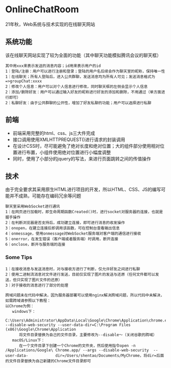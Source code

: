 # OnlineChatRoom
21年秋，Web系统与技术实现的在线聊天网站

## 系统功能
该在线聊天网站实现了较为全面的功能（其中聊天功能模拟腾讯会议的聊天框）
```
其中用xxx来表示发送的消息内容；id用来表示用户的id
1｜登陆/注册：用户可以进行注册和登录；登陆的用户名后续会作为聊天室的昵称，保持唯一性
1｜在线聊天；所有人登陆后，进入公共群聊，发送消息均为所有人可见；发送消息格式为=>groupChat:xxxx
2｜修改个人信息：用户可以对个人信息进行修改，同时聊天框的左侧会显示个人信息
2｜添加/删除好友：用户可以通过输入好友的昵称进行好友的添加和删除，不用通过（单方面进行即可）
2｜私聊好友：由于公共群聊的公开性，增加了好友私聊的功能；用户可以选择进行私聊
```

## 前端
- 前端采用完整的html、css、js三大件完成
- 接口调用使用XMLHTTPREQUEST()进行请求的封装调用
- 在设计CSS时，尽可能避免了绝对长度和绝对位置；大的组件部分使用相对位置进行布置，小组件使用绝对位置进行小幅度调整
- 同时，使用了小部分的jquery的写法，来进行页面跳转之间的传值操作

## 技术
由于完全要求其采用原生HTML进行项目的开发，所以HTML、CSS、JS的编写可能并不成熟，可能存在编码冗余等问题

```
聊天室采用WebSocket进行通讯
1｜在网页进行加载时，即生命周期函数Created()时，进行socket对服务器的连接，也就是握手操作
2｜在判断浏览器是否支持后，成功建立连接，即可进行消息的收发操作
3｜onopen，在建立连接后即调用该函数，可在控制台查看输出信息
4｜onmessage，使用onmessage对WebSocket服务端对客户端的通信进行接收
5｜onerror，在发生错误（客户端或者服务端）时调用，断开连接
6｜onclose，断开与服务端的连接
```

### Some Tips
```
1｜在接收消息与发送消息时，对与接收方进行了判断，仅允许好友之间进行私聊
2｜使用二进制流消息对文件进行发送，目前仅实现了图片的发送与还原（任何文件都可以发送，但只实现了图片文件的还原）
3｜对于接收的消息进行了部分的处理
```
```
跨域问题未在代码中解决，因为服务器部署可以使用nginx解决跨域问题，所以代码中未解决，如需跨域请参照以下教程：
以Chrome为例：
   windows下：
      C:\Users\Administrator\AppData\Local\Google\Chrome\Application\chrome.exe --disable-web-security --user-data-dir=C:\Program Files (x86)\Google\Chrome\Application
      将文件目录替换为自己的文件目录，主要修改为--disable～（关闭谷歌的跨域）
   macOS/Linux下：
      在一个文件目录下创建一个Chrome的文件夹，然后使用指令open -n /Applications/Google\ Chrome.app/ --args --disable-web-security  --user-data-            dir=/Users/shentao/Documents/MyChrome，将dir=后面的文件目录替换为自己新建的Chrome文件目录即可
```

